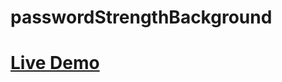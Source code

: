 # passwordStrengthBackground
# <a href = "https://daimsyed.github.io/passwordStrengthBackground/"> Live Demo </a>
